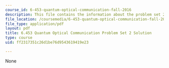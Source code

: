 ```yaml
---
course_id: 6-453-quantum-optical-communication-fall-2016
description: This file contains the information about the problem set 2 solution.
file_location: /coursemedia/6-453-quantum-optical-communication-fall-2016/ff2317351c26d1be76d9543619419e23_MIT6_453F16_ps2_sol.pdf
file_type: application/pdf
layout: pdf
title: 6.453 Quantum Optical Communication Problem Set 2 Solution
type: course
uid: ff2317351c26d1be76d9543619419e23

---
```

None